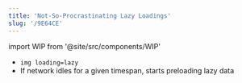 ```yaml
---
title: 'Not-So-Procrastinating Lazy Loadings'
slug: '/9E64CE'
---
```


import WIP from '@site/src/components/WIP'

<WIP />

- `img loading=lazy` 
- If network idles for a given timespan, starts preloading lazy data